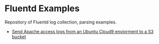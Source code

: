 # Fluentd Examples
Repository of Fluentd log collection, parsing examples.

- [Send Apache access logs from an Ubuntu Cloud9 enviorment to a S3 bucket](https://github.com/ev2900/Fluentd_Examples/tree/main/Cloud9_Apache_Logs_S3)
